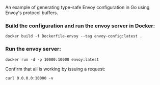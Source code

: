 An example of generating type-safe Envoy configuration in Go using Envoy's protocol buffers.

### Build the configuration and run the envoy server in Docker:

```
docker build -f Dockerfile-envoy --tag envoy-config:latest .
```

### Run the envoy server:

```
docker run -d -p 10000:10000 envoy:latest
```

Confirm that all is working by issuing a request:

```
curl 0.0.0.0:10000 -v
```